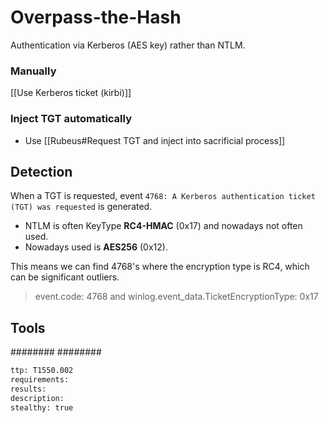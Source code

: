 # Overpass-the-Hash
Authentication via Kerberos (AES key) rather than NTLM.

### Manually
[[Use Kerberos ticket (kirbi)]]

### Inject TGT automatically
- Use [[Rubeus#Request TGT and inject into sacrificial process]]


## Detection
When a TGT is requested, event `4768: A Kerberos authentication ticket (TGT) was requested` is generated.
* NTLM is often KeyType **RC4-HMAC** (0x17) and nowadays not often used.
* Nowadays used is  **AES256** (0x12).

This means we can find 4768's where the encryption type is RC4, which can be significant outliers.
>event.code: 4768 and winlog.event_data.TicketEncryptionType: 0x17


## Tools
########
########


```meta
ttp: T1550.002
requirements:
results: 
description:
stealthy: true
``` 